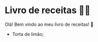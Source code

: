 # Livro de receitas :woman_cook:

Olá! Bem vindo ao meu livro de receitas! :wave:

- Torta de limão;
